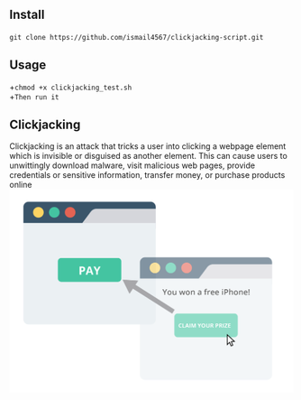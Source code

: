 ## Install
`git clone https://github.com/ismail4567/clickjacking-script.git`
## Usage 
+`chmod +x clickjacking_test.sh`<br>
+`Then run it`  
## Clickjacking
Clickjacking is an attack that tricks a user into clicking a webpage element which is invisible or disguised as another element. This can cause users to unwittingly download malware, visit malicious web pages, provide credentials or sensitive information, transfer money, or purchase products online
![](Clickjacking.png)
